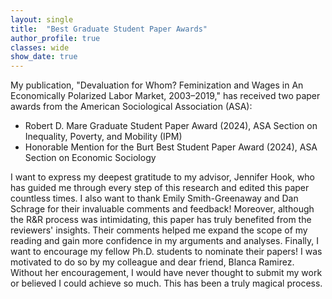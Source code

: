 ```yaml
---
layout: single
title:  "Best Graduate Student Paper Awards"
author_profile: true
classes: wide
show_date: true
---
```

<!-- <p class="page__meta"> <i class="fas fa-calendar-alt" aria-hidden="true"></i> {{ page.date | date: "%B %d, %Y" }}</p> -->
My publication, "Devaluation for Whom? Feminization and Wages in An Economically Polarized Labor Market, 2003–2019," has received two paper awards from the American Sociological Association (ASA): 
- Robert D. Mare Graduate Student Paper Award (2024), ASA Section on Inequality, Poverty, and Mobility (IPM)
- Honorable Mention for the Burt Best Student Paper Award (2024), ASA Section on Economic Sociology
<p>
I want to express my deepest gratitude to my advisor, Jennifer Hook, who has guided me through every step of this research and edited this paper countless times. I also want to thank Emily Smith-Greenaway and Dan Schrage for their invaluable comments and feedback! Moreover, although the R&R process was intimidating, this paper has truly benefited from the reviewers' insights. Their comments helped me expand the scope of my reading and gain more confidence in my arguments and analyses. 
Finally, I want to encourage my fellow Ph.D. students to nominate their papers! I was motivated to do so by my colleague and dear friend, Blanca Ramirez. Without her encouragement, I would have never thought to submit my work or believed I could achieve so much. This has been a truly magical process.
</p>

